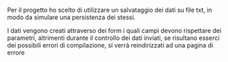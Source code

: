 Per il progetto ho scelto di utilizzare un salvataggio dei dati su file txt, in modo da
simulare una persistenza dei stessi.

I dati vengono creati attraverso dei form i quali campi devono rispettare dei parametri,
altrimenti durante il controllo dei dati inviati, se risultano esserci dei possibili
errori di compilazione, si verrà reindirizzati ad una pagina di errore 